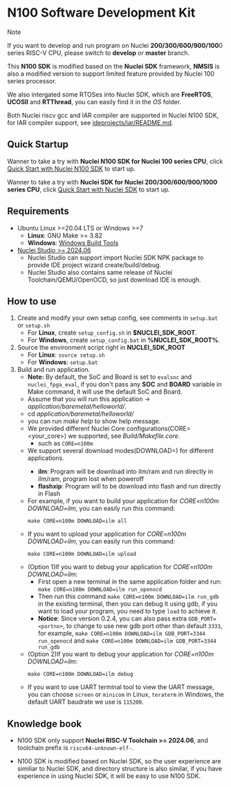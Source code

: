 # N100 Software Development Kit

> [!NOTE]
> If you want to develop and run program on Nuclei **200/300/600/900/100**0 series RISC-V CPU, please switch to **develop** or **master** branch.

This **N100 SDK** is modified based on the **Nuclei SDK** framework, **NMSIS** is also a modified version to support limited feature provided by Nuclei 100 series processor.

We also intergated some RTOSes into Nuclei SDK, which are **FreeRTOS**, **UCOSII** and **RTThread**, you can easily find it in the *OS* folder.

Both Nuclei riscv gcc and IAR compiler are supported in Nuclei N100 SDK, for IAR compiler support, see [ideprojects/iar/README.md](ideprojects/iar/README.md).

## Quick Startup

Wanner to take a try with **Nuclei N100 SDK for Nuclei 100 series CPU**, click [Quick Start with Nuclei N100 SDK](https://doc.nucleisys.com/nuclei_n100_sdk/quickstart.html) to start up.

Wanner to take a try with **Nuclei SDK for Nuclei 200/300/600/900/1000 series CPU**, click [Quick Start with Nuclei SDK](https://doc.nucleisys.com/nuclei_sdk/quickstart.html) to start up.

## Requirements

* Ubuntu Linux >=20.04 LTS or Windows >=7
  - **Linux**: GNU Make >= 3.82
  - **Windows**: [Windows Build Tools](https://nucleisys.com/download.php)
* [Nuclei Studio >= 2024.06](https://nucleisys.com/download.php)
  - Nuclei Studio can support import Nuclei SDK NPK package to provide IDE project wizard create/build/debug.
  - Nuclei Studio also contains same release of Nuclei Toolchain/QEMU/OpenOCD, so just download IDE is enough.

## How to use

1. Create and modify your own setup config, see comments in `setup.bat` or `setup.sh`
   * For **Linux**, create `setup_config.sh` in **$NUCLEI_SDK_ROOT**.
   * For **Windows**, create `setup_config.bat` in **%NUCLEI_SDK_ROOT%**.
2. Source the environment script right in **NUCLEI_SDK_ROOT**
   * For **Linux**: `source setup.sh`
   * For **Windows**: `setup.bat`
3. Build and run application.
   * **Note:** By default, the SoC and Board is set to ``evalsoc`` and ``nuclei_fpga_eval``,
     if you don't pass any **SOC** and **BOARD** variable in Make command,
     it will use the default SoC and Board.
   * Assume that you will run this application -> *application/baremetal/helloworld/*.
   * cd *application/baremetal/helloworld/*
   * you can run *make help* to show help message.
   * We provided different Nuclei Core configurations(CORE=<your_core>) we supported, see *Build/Makefile.core*.
     - such as `CORE=n100m`
   * We support several download modes(DOWNLOAD=<mode>) for different applications.
     - **ilm**: Program will be download into ilm/ram and run directly in ilm/ram, program lost when poweroff
     - **flashxip**: Program will to be download into flash and run directly in Flash
   * For example, if you want to build your application for *CORE=n100m DOWNLOAD=ilm*, you can easily run this command:
     ~~~shell
     make CORE=n100m DOWNLOAD=ilm all
     ~~~
   * If you want to upload your application for *CORE=n100m DOWNLOAD=ilm*, you can easily run this command:
     ~~~shell
     make CORE=n100m DOWNLOAD=ilm upload
     ~~~
   * (Option 1)If you want to debug your application for *CORE=n100m DOWNLOAD=ilm*:
     - First open a new terminal in the same application folder and run: `make CORE=n100m DOWNLOAD=ilm run_openocd`
     - Then run this command `make CORE=n100m DOWNLOAD=ilm run_gdb` in the existing terminal, then you can debug it using gdb,
       if you want to load your program, you need to type `load` to achieve it.
     - **Notice**: Since version 0.2.4, you can also pass extra `GDB_PORT=<portno>`, to change to use new gdb port other than default
       `3333`, for example, `make CORE=n100m DOWNLOAD=ilm GDB_PORT=3344 run_openocd` and `make CORE=n100m DOWNLOAD=ilm GDB_PORT=3344 run_gdb`
   * (Option 2)If you want to debug your application for *CORE=n100m DOWNLOAD=ilm*:
     ~~~shell
     make CORE=n100m DOWNLOAD=ilm debug
     ~~~
   * If you want to use UART terminal tool to view the UART message, you can choose `screen` or `minicom` in Linux, `teraterm` in Windows, the default UART baudrate we use is `115200`.

## Knowledge book

* N100 SDK only support **Nuclei RISC-V Toolchain >= 2024.06**, and toolchain prefix is `riscv64-unknown-elf-`.

* N100 SDK is modified based on Nuclei SDK, so the user experience are similiar to Nuclei SDK, and directory structure is also similar,
  if you have experience in using Nuclei SDK, it will be easy to use N100 SDK.

